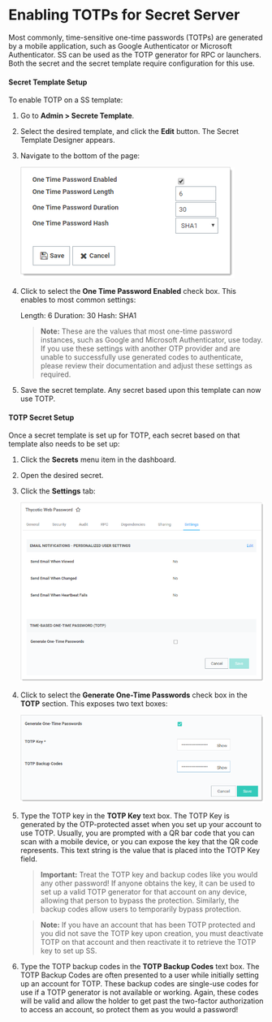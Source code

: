 [title]: # (Enabling TOTPs for Secret Server)
[tags]: # (XXX)
[priority]: # (20)

# Enabling TOTPs for Secret Server

Most commonly, time-sensitive one-time passwords (TOTPs) are generated by a mobile application, such as Google Authenticator or Microsoft Authenticator. SS can be used as the TOTP generator for RPC or launchers. Both the secret and the secret template require configuration for this use.

#### Secret Template Setup

To enable TOTP on a SS template:

1. Go to **Admin \> Secrete Template**.

1. Select the desired template, and click the **Edit** button. The Secret Template Designer appears.

1. Navigate to the bottom of the page:

   ![image-20191113134048886](images/image-20191113134048886.png)

1. Click to select the **One Time Password Enabled** check box. This enables to most common settings:

   Length: 6
   Duration: 30
   Hash: SHA1

   > **Note:** These are the values that most one-time password instances, such as Google and Microsoft Authenticator, use today. If you use these settings with another OTP provider and are unable to successfully use generated codes to authenticate, please review their documentation and adjust these settings as required.

1. Save the secret template. Any secret based upon this template can now use TOTP.

#### TOTP Secret Setup

Once a secret template is set up for TOTP, each secret based on that template also needs to be set up:

1. Click the **Secrets** menu item in the dashboard.

1. Open the desired secret.

1. Click the **Settings** tab:

   ![image-20191113135654468](images/image-20191113135654468.png)

1. Click to select the **Generate One-Time Passwords** check box in the **TOTP** section. This exposes two text boxes:

   ![image-20191114092731354](images/image-20191114092731354.png)

1. Type the TOTP key in the **TOTP Key** text box. The TOTP Key is generated by the OTP-protected asset when you set up your account to use TOTP. Usually, you are prompted with a QR bar code that you can scan with a mobile device, or you can expose the key that the QR code represents. This text string is the value that is placed into the TOTP Key field. 

   > **Important:** Treat the TOTP key and backup codes like you would any other password! If anyone obtains the key, it can be used to set up a valid TOTP generator for that account on any device, allowing that person to bypass the protection. Similarly, the backup codes allow users to temporarily bypass protection.

   > **Note:** If you have an account that has been TOTP protected and you did not save the TOTP key upon creation, you must deactivate TOTP on that account and then reactivate it to retrieve the TOTP key to set up SS.

1. Type the TOTP backup codes in the **TOTP Backup Codes** text box. The TOTP Backup Codes are often presented to a user while initially setting up an account for TOTP. These backup codes are single-use codes for use if a TOTP generator is not available or working. Again, these codes will be valid and allow the holder to get past the two-factor authorization to access an account, so protect them as you would a password!
